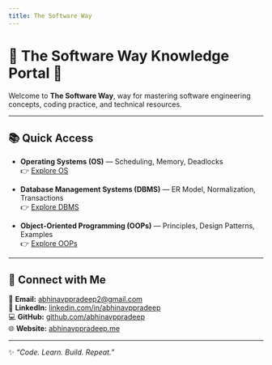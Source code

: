 ```yaml
---
title: The Software Way
---
```


# 🌟 The Software Way Knowledge Portal 🚀  

Welcome to **The Software Way**,  way for mastering software engineering concepts, coding practice, and technical resources.  

---

## 📚 Quick Access  

- **Operating Systems (OS)** — Scheduling, Memory, Deadlocks  
  👉 [Explore OS](os/index.md)  

- **Database Management Systems (DBMS)** — ER Model, Normalization, Transactions  
  👉 [Explore DBMS](dbms/index.md)  

- **Object-Oriented Programming (OOPs)** — Principles, Design Patterns, Examples  
  👉 [Explore OOPs](oops/oops.md)  

---

## 🔗 Connect with Me  

💌 **Email:** [abhinavppradeep2@gmail.com](mailto:abhinavppradeep2@gmail.com)  
💼 **LinkedIn:** [linkedin.com/in/abhinavppradeep](https://www.linkedin.com/in/abhinavppradeep)  
💻 **GitHub:** [github.com/abhinavppradeep](https://github.com/abhinavppradeep)  
🌐 **Website:** [abhinavppradeep.me](https://abhinavppradeep.me)  

---

✨ *“Code. Learn. Build. Repeat.”*  
